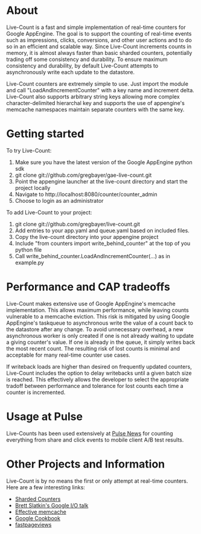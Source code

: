 # About

Live-Count is a fast and simple implementation of real-time counters for Google AppEngine.  The goal is to support the counting of real-time events such as impressions, clicks, conversions, and other user actions and to do so in an efficient and scalable way.  Since Live-Count increments counts in memory, it is  almost always faster than basic sharded counters, potentially trading off some consistency and durability.  To ensure maximum consistency and durability, by default Live-Count attempts to asynchronously write each update to the datastore.

Live-Count counters are extremely simple to use.  Just import the module and call "LoadAndIncrementCounter" with a key name and increment delta.  Live-Count also supports arbitrary string keys allowing more complex character-delimited hierarchal key and supports the use of appengine's memcache namespaces maintain separate counters with the same key.

# Getting started

To try Live-Count:

1. Make sure you have the latest version of the Google AppEngine python sdk
2. git clone git://github.com/gregbayer/gae-live-count.git
3. Point the appengine launcher at the live-count directory and start the project locally
4. Navigate to http://localhost:8080/counter/counter_admin
5. Choose to login as an administrator

To add Live-Count to your project:

1. git clone git://github.com/gregbayer/live-count.git
2. Add entries to your app.yaml and queue.yaml based on included files.
3. Copy the live-count directory into your appengine project
4. Include "from counters import write_behind_counter" at the top of you python file
5. Call write_behind_counter.LoadAndIncrementCounter(...) as in example.py

# Performance and CAP tradeoffs

Live-Count makes extensive use of Google AppEngine's memcache implementation.  This allows maximum performance, while leaving counts vulnerable to a memcache eviction.  This risk is mitigated by using Google AppEngine's taskqueue to asynchronous write the value of a count back to the datastore after any change.  To avoid unnecessary overhead, a new asynchronous worker is only created if one is not already waiting to update a giving counter's value.  If one is already in the queue, it simply writes back the most recent count.  The resulting risk of lost counts is minimal and acceptable for many real-time counter use cases.

If writeback loads are higher than desired on frequently updated counters, Live-Count includes the option to delay writebacks until a given batch size is reached.  This effectively allows the developer to select the appropriate tradoff between performance and tolerance for lost counts each time a counter is incremented.

# Usage at Pulse

Live-Counts has been used extensively at [Pulse News](http://pulsene.ws) for counting everything from share and click events to mobile client A/B test results. 

# Other Projects and Information

Live-Count is by no means the first or only attempt at real-time counters.  Here are a few interesting links:

* [Sharded Counters](http://code.google.com/appengine/articles/sharding_counters.html)
* [Brett Slatkin's Google I/O talk](http://sites.google.com/site/io/building-scalable-web-applications-with-google-app-engine)
* [Effective memcache](http://code.google.com/appengine/articles/scaling/memcache.html)
* [Google Cookbook](http://appengine-cookbook.appspot.com/recipe/high-concurrency-counters-without-sharding/)
* [fastpageviews](http://code.google.com/p/fastpageviews/)



